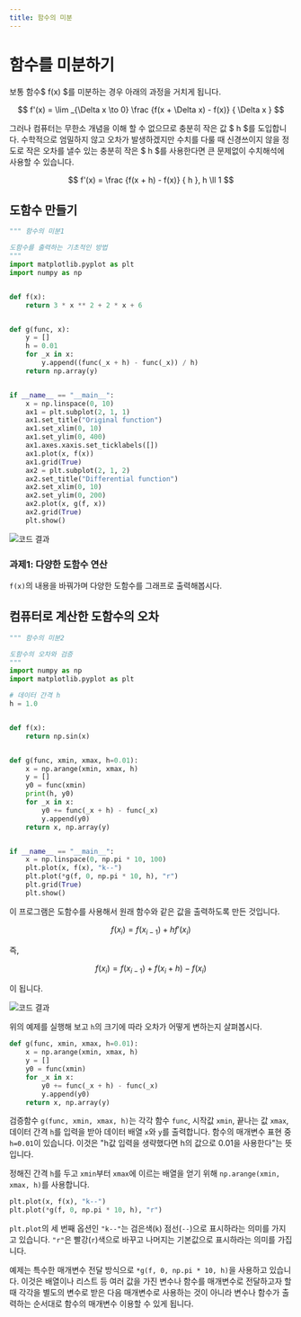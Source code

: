 ```yaml
---
title: 함수의 미분
---
```


# 함수를 미분하기

보통 함수$ f(x) $를 미분하는 경우 아래의 과정을 거치게 됩니다.

$$ f'(x) = \lim _{\Delta x \to 0} \frac {f(x + \Delta x) - f(x)} { \Delta x } $$

그러나 컴퓨터는 무한소 개념을 이해 할 수 없으므로 충분히 작은 값 $ h $를 도입합니다. 수학적으로 엄밀하지 않고 오차가 발생하겠지만 수치를 다룰 때 신경쓰이지 않을 정도로 작은 오차를 낼수 있는 충분히 작은 $ h $를 사용한다면 큰 문제없이 수치해석에 사용할 수 있습니다.

$$ f'(x) = \frac {f(x + h) - f(x)} { h }, h \ll 1 $$

## 도함수 만들기

```py
""" 함수의 미분1

도함수를 출력하는 기초적인 방법
"""
import matplotlib.pyplot as plt
import numpy as np


def f(x):
    return 3 * x ** 2 + 2 * x + 6


def g(func, x):
    y = []
    h = 0.01
    for _x in x:
        y.append((func(_x + h) - func(_x)) / h)
    return np.array(y)


if __name__ == "__main__":
    x = np.linspace(0, 10)
    ax1 = plt.subplot(2, 1, 1)
    ax1.set_title("Original function")
    ax1.set_xlim(0, 10)
    ax1.set_ylim(0, 400)
    ax1.axes.xaxis.set_ticklabels([])
    ax1.plot(x, f(x))
    ax1.grid(True)
    ax2 = plt.subplot(2, 1, 2)
    ax2.set_title("Differential function")
    ax2.set_xlim(0, 10)
    ax2.set_ylim(0, 200)
    ax2.plot(x, g(f, x))
    ax2.grid(True)
    plt.show()
```

![코드 결과](../assets/function_differential_1.png)

### 과제1: 다양한 도함수 연산

`f(x)`의 내용을 바꿔가며 다양한 도함수를 그래프로 출력해봅시다.

## 컴퓨터로 계산한 도함수의 오차

```python
""" 함수의 미분2

도함수의 오차와 검증
"""
import numpy as np
import matplotlib.pyplot as plt

# 데이터 간격 h
h = 1.0


def f(x):
    return np.sin(x)


def g(func, xmin, xmax, h=0.01):
    x = np.arange(xmin, xmax, h)
    y = []
    y0 = func(xmin)
    print(h, y0)
    for _x in x:
        y0 += func(_x + h) - func(_x)
        y.append(y0)
    return x, np.array(y)


if __name__ == "__main__":
    x = np.linspace(0, np.pi * 10, 100)
    plt.plot(x, f(x), "k--")
    plt.plot(*g(f, 0, np.pi * 10, h), "r")
    plt.grid(True)
    plt.show()
```

이 프로그램은 도함수를 사용해서 원래 함수와 같은 값을 출력하도록 만든 것입니다.

$$ f(x_{i}) = f(x_{i-1}) + h f'(x_{i}) $$

즉,

$$ f(x_{i}) = f(x_{i-1}) + f(x_{i} + h) - f(x_{i}) $$

이 됩니다.

![코드 결과](../assets/function_differential_2.png)

위의 예제를 실행해 보고 `h`의 크기에 따라 오차가 어떻게 변하는지 살펴봅시다.

```python
def g(func, xmin, xmax, h=0.01):
    x = np.arange(xmin, xmax, h)
    y = []
    y0 = func(xmin)
    for _x in x:
        y0 += func(_x + h) - func(_x)
        y.append(y0)
    return x, np.array(y)
```

검증함수 `g(func, xmin, xmax, h)`는 각각 함수 `func`, 시작값 `xmin`, 끝나는 값 `xmax`, 데이터 간격 `h`를 입력을 받아 데이터 배열 `x`와 `y`를 출력합니다. 함수의 매개변수 표현 중 `h=0.01`이 있습니다. 이것은 "h값 입력을 생략했다면 h의 값으로 0.01을 사용한다"는 뜻입니다.

정해진 간격 `h`를 두고 `xmin`부터 `xmax`에 이르는 배열을 얻기 위해 `np.arange(xmin, xmax, h)`를 사용합니다.

```python
plt.plot(x, f(x), "k--")
plt.plot(*g(f, 0, np.pi * 10, h), "r")
```

`plt.plot`의 세 번째 옵션인 `"k--"`는 검은색(`k`) 점선(`--`)으로 표시하라는 의미를 가지고 있습니다. `"r"`은 빨강(`r`)색으로 바꾸고 나머지는 기본값으로 표시하라는 의미를 가집니다.

<!-- TODO: 별도 설명이나 보충 -->
예제는 특수한 매개변수 전달 방식으로 `*g(f, 0, np.pi * 10, h)`을 사용하고 있습니다. 이것은 배열이나 리스트 등 여러 값을 가진 변수나 함수를 매개변수로 전달하고자 할 때 각각을 별도의 변수로 받은 다음 매개변수로 사용하는 것이 아니라 변수나 함수가 출력하는 순서대로 함수의 매개변수 이용할 수 있게 됩니다.
<!-- TODO -->
